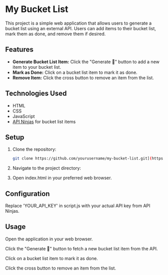 # My Bucket List

This project is a simple web application that allows users to generate a bucket list using an external API. Users can add items to their bucket list, mark them as done, and remove them if desired.

## Features

- **Generate Bucket List Item:** Click the "Generate 📝" button to add a new item to your bucket list.
- **Mark as Done:** Click on a bucket list item to mark it as done.
- **Remove Item:** Click the cross button to remove an item from the list.

## Technologies Used

- HTML
- CSS
- JavaScript
- [API Ninjas](https://api.api-ninjas.com/) for bucket list items

## Setup

1. Clone the repository:
   ```bash
   git clone https://github.com/yourusername/my-bucket-list.git](https://github.com/rinisaram/bucket-listgen.git

2. Navigate to the project directory:

3. Open index.html in your preferred web browser.

## Configuration
Replace 'YOUR_API_KEY' in script.js with your actual API key from API Ninjas.

## Usage
Open the application in your web browser.

Click the "Generate 📝" button to fetch a new bucket list item from the API.

Click on a bucket list item to mark it as done.

Click the cross button to remove an item from the list.
